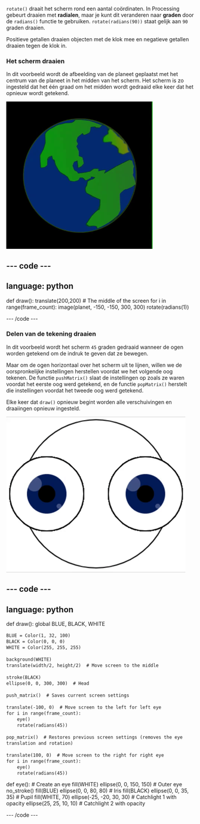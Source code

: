 
`rotate()` draait het scherm rond een aantal coördinaten. In Processing gebeurt draaien met **radialen**, maar je kunt dit veranderen naar **graden** door de `radians()` functie te gebruiken. `rotate(radians(90))` staat gelijk aan `90` graden draaien.

Positieve getallen draaien objecten met de klok mee en negatieve getallen draaien tegen de klok in.

### Het scherm draaien

In dit voorbeeld wordt de afbeelding van de planeet geplaatst met het centrum van de planeet in het midden van het scherm. Het scherm is zo ingesteld dat het één graad om het midden wordt gedraaid elke keer dat het opnieuw wordt getekend.

![Het uitvoergebied met een planeet die rond het midden draait](images/rotate_planet.gif)

--- code ---
---
language: python
---

def draw(): translate(200,200)  # The middle of the screen for i in range(frame_count): image(planet, -150, -150, 300, 300) rotate(radians(1))

--- /code ---

### Delen van de tekening draaien

In dit voorbeeld wordt het scherm `45` graden gedraaid wanneer de ogen worden getekend om de indruk te geven dat ze bewegen.

Maar om de ogen horizontaal over het scherm uit te lijnen, willen we de oorspronkelijke instellingen herstellen voordat we het volgende oog tekenen. De functie `pushMatrix()` slaat de instellingen op zoals ze waren voordat het eerste oog werd getekend, en de functie `popMatrix()` herstelt die instellingen voordat het tweede oog werd getekend.

Elke keer dat `draw()` opnieuw begint worden alle verschuivingen en draaiingen opnieuw ingesteld.

![Het uitvoergebied met een bewegend beeld van een roterend oog gemaakt van cirkels](images/rotate_eyes.gif)

--- code ---
---
language: python
---

def draw(): global BLUE, BLACK, WHITE

    BLUE = Color(1, 32, 100)
    BLACK = Color(0, 0, 0)
    WHITE = Color(255, 255, 255)
    
    background(WHITE)
    translate(width/2, height/2)  # Move screen to the middle 
    
    stroke(BLACK)
    ellipse(0, 0, 300, 300)  # Head
    
    push_matrix()  # Saves current screen settings
    
    translate(-100, 0)  # Move screen to the left for left eye
    for i in range(frame_count):
        eye()
        rotate(radians(45))
    
    pop_matrix()  # Restores previous screen settings (removes the eye translation and rotation)
    
    translate(100, 0)  # Move screen to the right for right eye
    for i in range(frame_count):
        eye()
        rotate(radians(45))

def eye(): # Create an eye fill(WHITE) ellipse(0, 0, 150, 150)  # Outer eye no_stroke() fill(BLUE) ellipse(0, 0, 80, 80)  # Iris fill(BLACK) ellipse(0, 0, 35, 35)  # Pupil fill(WHITE, 70) ellipse(-25, -20, 30, 30)  # Catchlight 1 with opacity ellipse(25, 25, 10, 10)  # Catchlight 2 with opacity

--- /code ---
